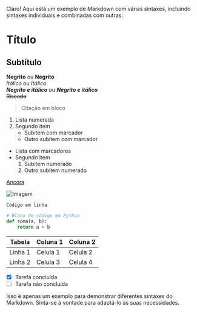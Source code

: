Claro! Aqui está um exemplo de Markdown com várias sintaxes, incluindo sintaxes individuais e combinadas com outras:

# Título
## Subtítulo

**Negrito** ou __Negrito__
<br>
*Itálico* ou _Itálico_
<br>
***Negrito e itálico*** ou ___Negrito e itálico___
<br>
~~Riscado~~

> Citação em bloco

1. Lista numerada
2. Segundo item
    - Subitem com marcador
    - Outro subitem com marcador

- Lista com marcadores
- Segundo item
    1. Subitem numerado
    2. Outro subitem numerado

[Ancora](https://www.exemplo.com)

![Imagem](caminho/para/imagem.jpg)

`Código em linha`

```python
# Bloco de código em Python
def soma(a, b):
    return a + b
```

| Tabela | Coluna 1 | Coluna 2 |
|--------|----------|----------|
| Linha 1 | Celula 1 | Celula 2 |
| Linha 2 | Celula 3 | Celula 4 |

- [x] Tarefa concluída
- [ ] Tarefa não concluída

Isso é apenas um exemplo para demonstrar diferentes sintaxes do Markdown. Sinta-se à vontade para adaptá-lo às suas necessidades.